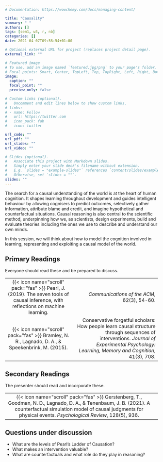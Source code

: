 ```yaml
---
# Documentation: https://wowchemy.com/docs/managing-content/

title: "Causality"
summary: " "
authors: []
tags: [sem1, w3, r, nb]
categories: []
date: 2021-04-07T09:58:54+01:00

# Optional external URL for project (replaces project detail page).
external_link: ""

# Featured image
# To use, add an image named `featured.jpg/png` to your page's folder.
# Focal points: Smart, Center, TopLeft, Top, TopRight, Left, Right, BottomLeft, Bottom, BottomRight.
image:
  caption: ""
  focal_point: ""
  preview_only: false

# Custom links (optional).
#   Uncomment and edit lines below to show custom links.
# links:
# - name: Follow
#   url: https://twitter.com
#   icon_pack: fab
#   icon: twitter

url_code: ""
url_pdf: ""
url_slides: ""
url_video: ""

# Slides (optional).
#   Associate this project with Markdown slides.
#   Simply enter your slide deck's filename without extension.
#   E.g. `slides = "example-slides"` references `content/slides/example-slides.md`.
#   Otherwise, set `slides = ""`.
slides: ""
---
```


The search for a causal understanding of the world is at the heart of human cognition. It shapes learning throughout development and guides intelligent behaviour by allowing cognisers to predict outcomes, selectively gather information, attribute blame and credit, and imagine hypothetical and counterfactual situations. Causal reasoning is also central to the scientific method, underpinning how we, as scientists, design experiments, build and evaluate theories including the ones we use to describe and understand our own minds.

In this session, we will think about how to model the cognition involved in learning, representing and exploiting a causal model of the world.

## Primary Readings

Everyone should read these and be prepared to discuss.

|  |  |
|:----:|-----:|
| {{< icon name="scroll" pack="fas" >}} Pearl, J. (2019). The seven tools of causal inference, with reflections on machine learning. | *Communications of the ACM*, 62(3), 54-60.
{{< icon name="scroll" pack="fas" >}} Bramley, N. R., Lagnado, D. A., & Speekenbrink, M. (2015). | Conservative forgetful scholars: How people learn causal structure through sequences of interventions. *Journal of Experimental Psychology: Learning, Memory and Cognition*, 41(3), 708. |

## Secondary Readings

The presenter should read and incorporate these.

|  |  |
|:----:|-----:|
| {{< icon name="scroll" pack="fas" >}} Gerstenberg, T., Goodman, N. D., Lagnado, D. A., & Tenenbaum, J. B. (2021). A counterfactual simulation model of causal judgments for physical events. *Psychological Review*, 128(5), 936. |



## Questions under discussion

- What are the levels of Pearl’s Ladder of Causation?
- What makes an intervention valuable?
- What are counterfactuals and what role do they play in reasoning?

